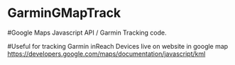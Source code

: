 # GarminGMapTrack

#Google Maps Javascript API / Garmin Tracking code. 

#Useful for tracking Garmin inReach Devices live on website in google map
https://developers.google.com/maps/documentation/javascript/kml